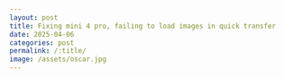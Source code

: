 ```yaml
---
layout: post
title: Fixing mini 4 pro, failing to load images in quick transfer
date: 2025-04-06
categories: post
permalink: /:title/
image: /assets/oscar.jpg
---
```

